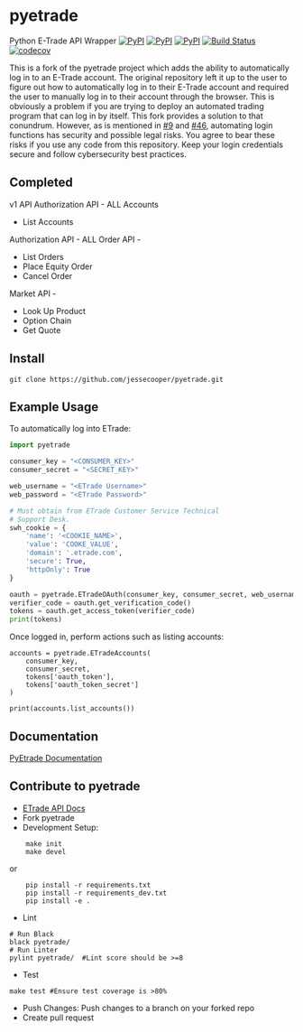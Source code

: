 # pyetrade

Python E-Trade API Wrapper
[![PyPI](https://img.shields.io/pypi/v/pyetrade.svg)](https://pypi.python.org/pypi/pyetrade)
[![PyPI](https://img.shields.io/pypi/l/pyetrade.svg)]()
[![PyPI](https://img.shields.io/pypi/pyversions/pyetrade.svg)](https://pypi.python.org/pypi/pyetrade)
[![Build Status](https://github.com/jessecooper/pyetrade/actions/workflows/build.yml/badge.svg?branch=master)](https://github.com/jessecooper/pyetrade/actions/workflows/build.yml/badge.svg?branch=master)
[![codecov](https://codecov.io/gh/jessecooper/pyetrade/branch/master/graph/badge.svg)](https://codecov.io/gh/jessecooper/pyetrade)

This is a fork of the pyetrade project which adds the ability to automatically log in to an E-Trade account. The original repository left it up to the user to figure out how to automatically log in to their E-Trade account and required the user to manually log in to their account through the browser. This is obviously a problem if you are trying to deploy an automated trading program that can log in by itself. This fork provides a solution to that conundrum. However, as is mentioned in [#9](https://github.com/jessecooper/pyetrade/issues/9) and [#46](https://github.com/jessecooper/pyetrade/issues/46), automating login functions has security and possible legal risks. You agree to bear these risks if you use any code from this repository. Keep your login credentials secure and follow cybersecurity best practices. 

## Completed
v1 API
Authorization API - ALL
Accounts
* List Accounts

Authorization API - ALL
Order API -
* List Orders
* Place Equity Order
* Cancel Order

Market API -
* Look Up Product
* Option Chain
* Get Quote

## Install
```
git clone https://github.com/jessecooper/pyetrade.git
```
## Example Usage

To automatically log into ETrade:
```python
import pyetrade

consumer_key = "<CONSUMER_KEY>"
consumer_secret = "<SECRET_KEY>"

web_username = "<ETrade Username>"
web_password = "<ETrade Password>"

# Must obtain from ETrade Customer Service Technical
# Support Desk.
swh_cookie = {
    'name': '<COOKIE_NAME>',
    'value': 'COOKE_VALUE',
    'domain': '.etrade.com',
    'secure': True,
    'httpOnly': True
}

oauth = pyetrade.ETradeOAuth(consumer_key, consumer_secret, web_username, web_password, swh_cookie)
verifier_code = oauth.get_verification_code()
tokens = oauth.get_access_token(verifier_code)
print(tokens)
```

Once logged in, perform actions such as listing accounts:

```
accounts = pyetrade.ETradeAccounts(
    consumer_key,
    consumer_secret,
    tokens['oauth_token'],
    tokens['oauth_token_secret']
)

print(accounts.list_accounts())
```

## Documentation
[PyEtrade Documentation](https://pyetrade.readthedocs.io/en/latest/)
## Contribute to pyetrade
* [ETrade API Docs](https://developer.etrade.com/ctnt/dev-portal/getArticleByCategory?category=Documentation)
* Fork pyetrade
* Development Setup:
```
    make init
    make devel
```
or
```
    pip install -r requirements.txt
    pip install -r requirements_dev.txt
    pip install -e .
```
* Lint
```
# Run Black
black pyetrade/
# Run Linter
pylint pyetrade/  #Lint score should be >=8
```
* Test
```
make test #Ensure test coverage is >80%
```
* Push Changes:
Push changes to a branch on your forked repo
* Create pull request
